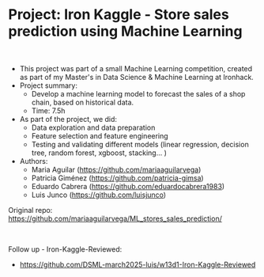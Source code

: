 # Project: Iron Kaggle - Store sales prediction using Machine Learning

<br />

- This project was part of a small Machine Learning competition, created as part of my Master's in Data Science & Machine Learning at Ironhack.
- Project summary:
  - Develop a machine learning model to forecast the sales of a shop chain, based on historical data.
  - Time: 7.5h
- As part of the project, we did:
  - Data exploration and data preparation
  - Feature selection and feature engineering
  - Testing and validating different models (linear regression, decision tree, random forest, xgboost, stacking... )
- Authors:
  - Maria Aguilar (https://github.com/mariaaguilarvega)
  - Patricia Giménez (https://github.com/patricia-gimsa)
  - Eduardo Cabrera (https://github.com/eduardocabrera1983)
  - Luis Junco (https://github.com/luisjunco)

Original repo: https://github.com/mariaaguilarvega/ML_stores_sales_prediction/

<br />

Follow up - Iron-Kaggle-Reviewed:
- https://github.com/DSML-march2025-luis/w13d1-Iron-Kaggle-Reviewed

<br />





